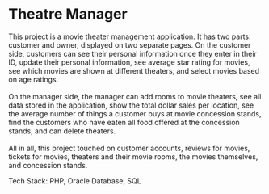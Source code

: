 # Theatre Manager
This project is a movie theater management application. It has two parts: customer and owner,
displayed on two separate pages. On the customer side, customers can see their personal
information once they enter in their ID, update their personal information, see average star
rating for movies, see which movies are shown at different theaters, and select movies based on
age ratings. <br><br>
On the manager side, the manager can add rooms to movie theaters, see all data stored in the
application, show the total dollar sales per location, see the average number of things a
customer buys at movie concession stands, find the customers who have eaten all food offered
at the concession stands, and can delete theaters. <br><br>
All in all, this project touched on customer accounts, reviews for movies, tickets for movies,
theaters and their movie rooms, the movies themselves, and concession stands.

Tech Stack: PHP, Oracle Database, SQL
